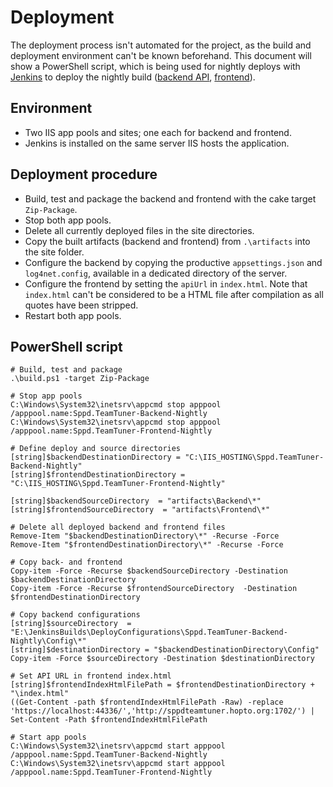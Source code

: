 # Deployment

The deployment process isn't automated for the project, as the build and deployment environment  can't be known beforehand. This document will show a PowerShell script, which is being used for nightly deploys with [Jenkins](https://jenkins.io/) to deploy the nightly build ([backend API](http://sppdteamtuner.hopto.org:1702/swagger/index.html), [frontend](http://sppdteamtuner.hopto.org:1703/)).

## Environment 
- Two IIS app pools and sites; one each for backend and frontend.
- Jenkins is installed on the same server IIS hosts the application.

## Deployment procedure
- Build, test and package the backend and frontend with the cake target `Zip-Package`.
- Stop both app pools.
- Delete all currently deployed files in the site directories.
- Copy the built artifacts (backend and frontend) from `.\artifacts` into the site folder.
- Configure the backend by copying the productive `appsettings.json` and `log4net.config`, available in a dedicated directory of the server.
- Configure the frontend by setting the `apiUrl` in `index.html`. Note that `index.html` can't be considered to be a HTML file after compilation as all quotes have been stripped.
- Restart both app pools.

## PowerShell script
```
# Build, test and package
.\build.ps1 -target Zip-Package

# Stop app pools
C:\Windows\System32\inetsrv\appcmd stop apppool /apppool.name:Sppd.TeamTuner-Backend-Nightly
C:\Windows\System32\inetsrv\appcmd stop apppool /apppool.name:Sppd.TeamTuner-Frontend-Nightly

# Define deploy and source directories
[string]$backendDestinationDirectory = "C:\IIS_HOSTING\Sppd.TeamTuner-Backend-Nightly"
[string]$frontendDestinationDirectory = "C:\IIS_HOSTING\Sppd.TeamTuner-Frontend-Nightly"

[string]$backendSourceDirectory  = "artifacts\Backend\*"
[string]$frontendSourceDirectory  = "artifacts\Frontend\*"

# Delete all deployed backend and frontend files
Remove-Item "$backendDestinationDirectory\*" -Recurse -Force
Remove-Item "$frontendDestinationDirectory\*" -Recurse -Force

# Copy back- and frontend
Copy-item -Force -Recurse $backendSourceDirectory -Destination $backendDestinationDirectory
Copy-item -Force -Recurse $frontendSourceDirectory  -Destination $frontendDestinationDirectory 

# Copy backend configurations
[string]$sourceDirectory  = "E:\JenkinsBuilds\DeployConfigurations\Sppd.TeamTuner-Backend-Nightly\Config\*"
[string]$destinationDirectory = "$backendDestinationDirectory\Config"
Copy-item -Force $sourceDirectory -Destination $destinationDirectory

# Set API URL in frontend index.html
[string]$frontendIndexHtmlFilePath = $frontendDestinationDirectory + "\index.html"
((Get-Content -path $frontendIndexHtmlFilePath -Raw) -replace 'https://localhost:44336/','http://sppdteamtuner.hopto.org:1702/') | Set-Content -Path $frontendIndexHtmlFilePath

# Start app pools
C:\Windows\System32\inetsrv\appcmd start apppool /apppool.name:Sppd.TeamTuner-Backend-Nightly
C:\Windows\System32\inetsrv\appcmd start apppool /apppool.name:Sppd.TeamTuner-Frontend-Nightly
```